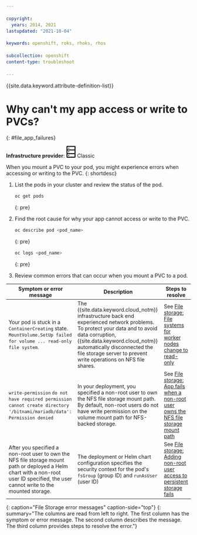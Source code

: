 ```yaml
---

copyright: 
  years: 2014, 2021
lastupdated: "2021-10-04"

keywords: openshift, roks, rhoks, rhos

subcollection: openshift
content-type: troubleshoot

---
```


{{site.data.keyword.attribute-definition-list}}



# Why can't my app access or write to PVCs?
{: #file_app_failures}

**Infrastructure provider**: ![Classic infrastructure provider icon.](images/icon-classic-2.png) Classic

When you mount a PVC to your pod, you might experience errors when accessing or writing to the PVC.
{: shortdesc}

1. List the pods in your cluster and review the status of the pod.
    ```sh
    oc get pods
    ```
    {: pre}

2. Find the root cause for why your app cannot access or write to the PVC.
    ```sh
    oc describe pod <pod_name>
    ```
    {: pre}

    ```sh
    oc logs <pod_name>
    ```
    {: pre}

3. Review common errors that can occur when you mount a PVC to a pod.

| Symptom or error message | Description | Steps to resolve |
| --- | --- | --- |
| Your pod is stuck in a `ContainerCreating` state. `MountVolume.SetUp failed for volume ... read-only file system`. | The {{site.data.keyword.cloud_notm}} infrastructure back end experienced network problems. To protect your data and to avoid data corruption, {{site.data.keyword.cloud_notm}} automatically disconnected the file storage server to prevent write operations on NFS file shares. | See [File storage: File systems for worker nodes change to read-only](/docs/containers?topic=containers-readonly_nodes) |
| `write-permission` `do not have required permission` `cannot create directory '/bitnami/mariadb/data': Permission denied` | In your deployment, you specified a non-root user to own the NFS file storage mount path. By default, non-root users do not have write permission on the volume mount path for NFS-backed storage. | See [File storage: App fails when a non-root user owns the NFS file storage mount path](/docs/containers?topic=containers-nonroot) |
| After you specified a non-root user to own the NFS file storage mount path or deployed a Helm chart with a non-root user ID specified, the user cannot write to the mounted storage. | The deployment or Helm chart configuration specifies the security context for the pod's `fsGroup` (group ID) and `runAsUser` (user ID) | See [File storage: Adding non-root user access to persistent storage fails](/docs/containers?topic=containers-cs_storage_nonroot) |
{: caption="File Storage error messages" caption-side="top"}
{: summary="The columns are read from left to right. The first column has the symptom or error message. The second column describes the message. The third column provides steps to resolve the error."}






